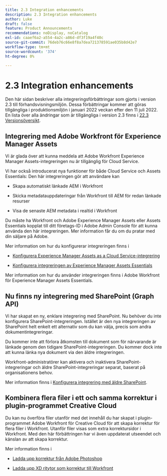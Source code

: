 ```yaml
---
title: 2.3 Integration enhancements
description: 2.3 Integration enhancements
author: Luke
draft: false
feature: Product Announcements
recommendations: noDisplay, noCatalog
exl-id: caaef6a2-a554-4a2c-a86d-df3f19a4f40c
source-git-commit: 76deb76c66e8f8a7dea721378591ae035b8d42e7
workflow-type: tm+mt
source-wordcount: '374'
ht-degree: 0%

---
```


# 2.3 Integration enhancements

Den här sidan beskriver alla integreringsförbättringar som gjorts i version 2.3 till förhandsvisningsmiljön. Dessa förbättringar kommer att göras tillgängliga i produktionsmiljön i januari 2022 veckan efter den 11 juli 2022. En lista över alla ändringar som är tillgängliga i version 2.3 finns i [22.3 Versionsöversikt](/help/quicksilver/product-announcements/product-releases/22.3-release-activity/22-3-release-overview.md).

## Integrering med Adobe Workfront för Experience Manager Assets

Vi är glada över att kunna meddela att Adobe Workfront Experience Manager Assets-integreringen nu är tillgänglig för Cloud Service.

Vi har också introducerat nya funktioner för både Cloud Service och Assets Essentials: Den här integreringen gör att användare kan

* Skapa automatiskt länkade AEM i Workfront

* Skicka metadatauppdateringar från Workfront till AEM för redan länkade resurser

* Visa de senaste AEM metadata i realtid i Workfront


Du måste ha Workfront och Adobe Experience Manager Assets eller Assets Essentials kopplat till ditt företags-ID i Adobe Admin Console för att kunna använda den här integreringen. Mer information får du om du pratar med din säljare på Adobe.

Mer information om hur du konfigurerar integreringen finns i

* [Konfigurera Experience Manager Assets as a Cloud Service-integrering](/help/quicksilver/administration-and-setup/configure-integrations/configure-aacs-integration.md)

* [Konfigurera integreringen av Experience Manager Assets Essentials](/help/quicksilver/documents/adobe-workfront-for-experience-manager-assets-essentials/setup-asset-essentials.md)


Mer information om hur du använder integreringen finns i Adobe Workfront för Experience Manager Assets Essentials.

## Nu finns ny integrering med SharePoint (Graph API)

Vi har skapat en ny, enklare integrering med SharePoint. Nu behöver du inte konfigurera SharePoint-integreringen. Istället är den nya integreringen av SharePoint helt enkelt ett alternativ som du kan välja, precis som andra dokumentintegreringar.

Du kommer inte att förlora åtkomsten till dokument som för närvarande är länkade genom den tidigare SharePoint-integreringen. Du kommer dock inte att kunna länka nya dokument via den äldre integreringen.

Workfront-administratörer kan aktivera och inaktivera SharePoint-integreringar och äldre SharePoint-integreringar separat, baserat på organisationens behov.

Mer information finns i [Konfigurera integrering med äldre SharePoint](/help/quicksilver/administration-and-setup/configure-integrations/configure-sharepoint-integration.md).

## Kombinera flera filer i ett och samma korrektur i plugin-programmet Creative Cloud

Du kan nu överföra filer utanför med det innehåll du har skapat i plugin-programmet Adobe Workfront för Creative Cloud för att skapa korrektur för flera filer i Workfront. Utanför filer visas som extra korrektursidor i Workfront. Med den här förbättringen har vi även uppdaterat utseendet och känslan av att skapa korrektur.

Mer information finns i

* [Ladda upp korrektur från Adobe Photoshop](/help/quicksilver/workfront-integrations-and-apps/adobe-workfront-for-creative-cloud/wf-cc-proofs-ps.md)

* [Ladda upp XD ritytor som korrektur till Workfront](/help/quicksilver/workfront-integrations-and-apps/adobe-workfront-for-creative-cloud/wf-adobe-xd-proofs.md)
